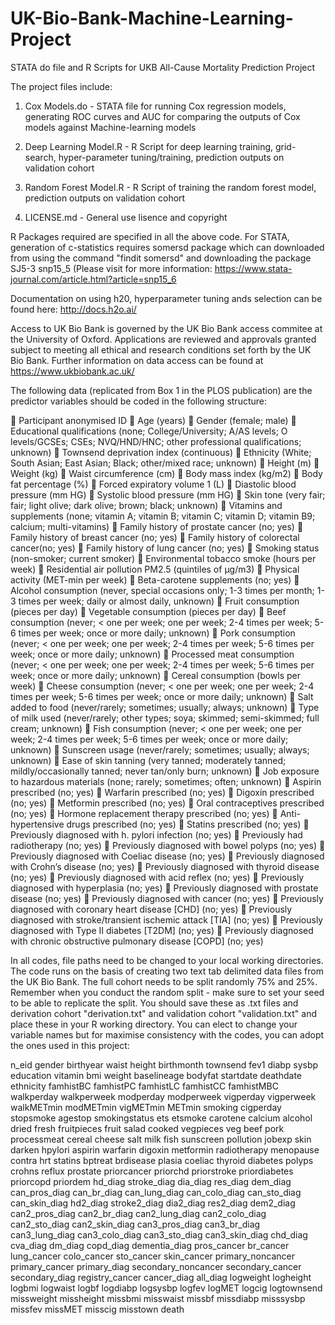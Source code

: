 # UK-Bio-Bank-Machine-Learning-Project

STATA do file and R Scripts for UKB All-Cause Mortality Prediction Project

The project files include:

1) Cox Models.do - STATA file for running Cox regression models, generating ROC curves and AUC for comparing the outputs of Cox models against Machine-learning models

2) Deep Learning Model.R - R Script for deep learning training, grid-search, hyper-parameter tuning/training, prediction outputs on validation cohort

3) Random Forest Model.R - R Script of training the random forest model, prediction outputs on validation cohort

4) LICENSE.md - General use lisence and copyright


R Packages required are specified in all the above code. For STATA, generation of c-statistics requires somersd package which can downloaded from using the command "findit somersd" and downloading the package SJ5-3 snp15_5 (Please visit for more information: https://www.stata-journal.com/article.html?article=snp15_6

Documentation on using h20, hyperparameter tuning ands selection can be found here: http://docs.h2o.ai/

Access to UK Bio Bank is governed by the UK Bio Bank access commitee at the University of Oxford. Applications are reviewed and approvals granted subject to meeting all ethical and research conditions set forth by the UK Bio Bank. Further information on data access can be found at https://www.ukbiobank.ac.uk/ 

The following data (replicated from Box 1 in the PLOS publication) are the predictor variables should be coded in the following structure:

	Participant anonymised ID
	Age (years)
	Gender (female; male)
	Educational qualifications (none; College/University; A/AS levels; O levels/GCSEs; CSEs; NVQ/HND/HNC; other professional qualifications; unknown) 
	Townsend deprivation index (continuous)
	Ethnicity (White; South Asian; East Asian; Black; other/mixed race; unknown)
	Height (m)
	Weight (kg)
	Waist circumference (cm)
	Body mass index (kg/m2)
	Body fat percentage (%)
	Forced expiratory volume 1 (L)
	Diastolic blood pressure (mm HG)
	Systolic blood pressure (mm HG)
	Skin tone (very fair; fair; light olive; dark olive; brown; black; unknown)
	Vitamins and supplements (none; vitamin A; vitamin B; vitamin C; vitamin D; vitamin B9; calcium; multi-vitamins)
	Family history of prostate cancer (no; yes)
	Family history of breast cancer (no; yes)
	Family history of colorectal cancer(no; yes)
	Family history of lung cancer (no; yes)
	Smoking status (non-smoker; current smoker)
	Environmental tobacco smoke (hours per week)
	Residential air pollution PM2.5 (quintiles of µg/m3)
	Physical activity (MET-min per week)
	Beta-carotene supplements (no; yes)
	Alcohol consumption (never, special occasions only; 1-3 times per month; 1-3 times per week; daily or almost daily, unknown)
	Fruit consumption (pieces per day)
	Vegetable consumption (pieces per day)
	Beef consumption (never; < one per week; one per week; 2-4 times per week; 5-6 times per week; once or more daily; unknown)
	Pork consumption (never; < one per week; one per week; 2-4 times per week; 5-6 times per week; once or more daily; unknown)
	Processed meat consumption (never; < one per week; one per week; 2-4 times per week; 5-6 times per week; once or more daily; unknown)
	Cereal consumption (bowls per week)
	Cheese consumption (never; < one per week; one per week; 2-4 times per week; 5-6 times per week; once or more daily; unknown)
	Salt added to food (never/rarely; sometimes; usually; always; unknown)
	Type of milk used (never/rarely; other types; soya; skimmed; semi-skimmed; full cream; unknown)
	Fish consumption (never; < one per week; one per week; 2-4 times per week; 5-6 times per week; once or more daily; unknown)
	Sunscreen usage (never/rarely; sometimes; usually; always; unknown)
	Ease of skin tanning (very tanned; moderately tanned; mildly/occasionally tanned; never tan/only burn; unknown)
	Job exposure to hazardous materials (none; rarely; sometimes; often; unknown)
	Aspirin prescribed (no; yes)
	Warfarin prescribed (no; yes)
	Digoxin prescribed (no; yes)
	Metformin prescribed (no; yes)
	Oral contraceptives prescribed (no; yes)
	Hormone replacement therapy prescribed (no; yes)
	Anti-hypertensive drugs prescribed (no; yes)
	Statins prescribed (no; yes)
	Previously diagnosed with h. pylori infection (no; yes)
	Previously had radiotherapy (no; yes)
	Previously diagnosed with bowel polyps (no; yes)
	Previously diagnosed with Coeliac disease (no; yes)
	Previously diagnosed with Crohn’s disease (no; yes)
	Previously diagnosed with thyroid disease (no; yes)
	Previously diagnosed with acid reflex (no; yes)
	Previously diagnosed with hyperplasia (no; yes)
	Previously diagnosed with prostate disease (no; yes)
	Previously diagnosed with cancer (no; yes)
	Previously diagnosed with coronary heart disease [CHD] (no; yes)
	Previously diagnosed with stroke/transient ischemic attack [TIA] (no; yes)
	Previously diagnosed with Type II diabetes [T2DM] (no; yes)
	Previously diagnosed with chronic obstructive pulmonary disease [COPD] (no; yes)


In all codes, file paths need to be changed to your local working directories. The code runs on the basis of creating two text tab delimited data files from the UK Bio Bank. The full cohort needs to be split randomly 75% and 25%. Remember when you conduct the random split - make sure to set your seed to be able to replicate the split. You should save these as .txt files and derivation cohort "derivation.txt" and validation cohort "validation.txt" and place these in your R working directory. You can elect to change your variable names but for maximise consistency with the codes, you can adopt the ones used in this project:

n_eid
gender
birthyear
waist
height
birthmonth
townsend
fev1
diabp
sysbp
education
vitamin
bmi
weight
baselineage
bodyfat
startdate
deathdate
ethnicity
famhistBC
famhistPC
famhistLC
famhistCC
famhistMBC
walkperday
walkperweek
modperday
modperweek
vigperday
vigperweek
walkMETmin
modMETmin
vigMETmin
METmin
smoking
cigperday
stopsmoke
agestop
smokingstatus
ets
etsmoke
carotene
calcium
alcohol
dried
fresh
fruitpieces
fruit
salad
cooked
vegpieces
veg
beef
pork
processmeat
cereal
cheese
salt
milk
fish
sunscreen
pollution
jobexp
skin
darken
hpylori
aspirin
warfarin
digoxin
metformin
radiotherapy
menopause
contra
hrt
statins
bptreat
brdisease
plasia
coeliac
thyroid
diabetes
polyps
crohns
reflux
prostate
priorcancer
priorchd
priorstroke
priordiabetes
priorcopd
priordem
hd_diag
stroke_diag
dia_diag
res_diag
dem_diag
can_pros_diag
can_br_diag
can_lung_diag
can_colo_diag
can_sto_diag
can_skin_diag
hd2_diag
stroke2_diag
dia2_diag
res2_diag
dem2_diag
can2_pros_diag
can2_br_diag
can2_lung_diag
can2_colo_diag
can2_sto_diag
can2_skin_diag
can3_pros_diag
can3_br_diag
can3_lung_diag
can3_colo_diag
can3_sto_diag
can3_skin_diag
chd_diag
cva_diag
dm_diag
copd_diag
dementia_diag
pros_cancer
br_cancer
lung_cancer
colo_cancer
sto_cancer
skin_cancer
primary_noncancer
primary_cancer
primary_diag
secondary_noncancer
secondary_cancer
secondary_diag
registry_cancer
cancer_diag
all_diag
logweight
logheight
logbmi
logwaist
logbf
logdiabp
logsysbp
logfev
logMET
logcig
logtownsend
missweight
missheight
missbmi
misswaist
missbf
missdiabp
misssysbp
missfev
missMET
misscig
misstown
death





